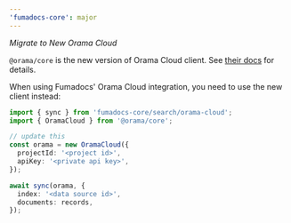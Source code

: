 ```yaml
---
'fumadocs-core': major
---
```


*Migrate to New Orama Cloud*

`@orama/core` is the new version of Orama Cloud client. See [their docs](https://docs.orama.com/docs/cloud/data-sources/rest-APIs/official-SDK/introduction) for details.

When using Fumadocs' Orama Cloud integration, you need to use the new client instead:


```ts
import { sync } from 'fumadocs-core/search/orama-cloud';
import { OramaCloud } from '@orama/core';

// update this
const orama = new OramaCloud({
  projectId: '<project id>',
  apiKey: '<private api key>',
});

await sync(orama, {
  index: '<data source id>',
  documents: records,
});
```